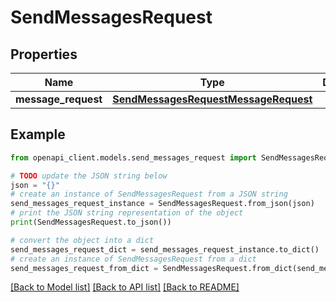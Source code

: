 # SendMessagesRequest


## Properties

Name | Type | Description | Notes
------------ | ------------- | ------------- | -------------
**message_request** | [**SendMessagesRequestMessageRequest**](SendMessagesRequestMessageRequest.md) |  | 

## Example

```python
from openapi_client.models.send_messages_request import SendMessagesRequest

# TODO update the JSON string below
json = "{}"
# create an instance of SendMessagesRequest from a JSON string
send_messages_request_instance = SendMessagesRequest.from_json(json)
# print the JSON string representation of the object
print(SendMessagesRequest.to_json())

# convert the object into a dict
send_messages_request_dict = send_messages_request_instance.to_dict()
# create an instance of SendMessagesRequest from a dict
send_messages_request_from_dict = SendMessagesRequest.from_dict(send_messages_request_dict)
```
[[Back to Model list]](../README.md#documentation-for-models) [[Back to API list]](../README.md#documentation-for-api-endpoints) [[Back to README]](../README.md)



